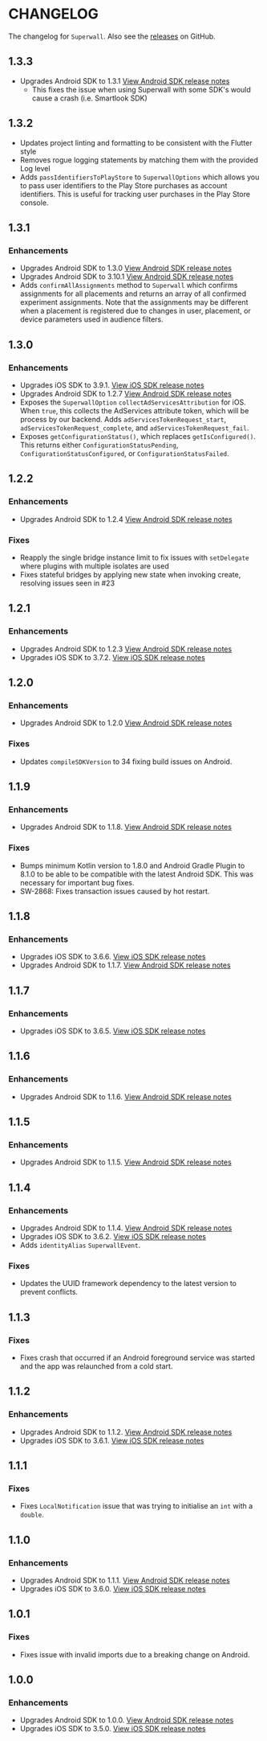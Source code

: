# CHANGELOG

The changelog for `Superwall`. Also see the [releases](https://github.com/superwall/Superwall-Flutter/releases) on GitHub.

## 1.3.3
- Upgrades Android SDK to 1.3.1 [View Android SDK release notes](https://github.com/superwall-me/Superwall-Android/releases/tag/1.3.1)
  - This fixes the issue when using Superwall with some SDK's would cause a crash (i.e. Smartlook SDK)


## 1.3.2

- Updates project linting and formatting to be consistent with the Flutter style
- Removes rogue logging statements by matching them with the provided Log level
- Adds `passIdentifiersToPlayStore` to `SuperwallOptions` which allows you to pass user identifiers to the Play Store purchases as account identifiers. This is useful for tracking user purchases in the Play Store console.

## 1.3.1

### Enhancements
- Upgrades Android SDK to 1.3.0 [View Android SDK release notes](https://github.com/superwall-me/Superwall-Android/releases/tag/1.3.0)
- Upgrades Android SDK to 3.10.1 [View Android SDK release notes](https://github.com/superwall-me/Superwall-iOS/releases/tag/3.10.1)
- Adds `confirmAllAssignments` method to `Superwall` which confirms assignments for all placements and returns an array of all confirmed experiment assignments. Note that the assignments may be different when a placement is registered due to changes in user, placement, or device parameters used in audience filters.

## 1.3.0

### Enhancements

- Upgrades iOS SDK to 3.9.1. [View iOS SDK release notes](https://github.com/superwall-me/Superwall-iOS/releases/tag/3.9.1)
- Upgrades Android SDK to 1.2.7 [View Android SDK release notes](https://github.com/superwall-me/Superwall-Android/releases/tag/1.2.7)
- Exposes the `SuperwallOption` `collectAdServicesAttribution` for iOS. When `true`, this collects the AdServices attribute token, which will be process by our backend. Adds `adServicesTokenRequest_start`, `adServicesTokenRequest_complete`, and `adServicesTokenRequest_fail`.
- Exposes `getConfigurationStatus()`, which replaces `getIsConfigured()`. This returns either `ConfigurationStatusPending`, `ConfigurationStatusConfigured`, or `ConfigurationStatusFailed`.

## 1.2.2

### Enhancements

- Upgrades Android SDK to 1.2.4 [View Android SDK release notes](https://github.com/superwall-me/Superwall-Android/releases/tag/1.2.4)

### Fixes

- Reapply the single bridge instance limit to fix issues with `setDelegate` where plugins with multiple isolates are used
- Fixes stateful bridges by applying new state when invoking create, resolving issues seen in #23

## 1.2.1

### Enhancements

- Upgrades Android SDK to 1.2.3 [View Android SDK release notes](https://github.com/superwall-me/Superwall-Android/releases/tag/1.2.3)
- Upgrades iOS SDK to 3.7.2. [View iOS SDK release notes](https://github.com/superwall-me/Superwall-iOS/releases/tag/3.7.2)

## 1.2.0

### Enhancements

- Upgrades Android SDK to 1.2.0 [View Android SDK release notes](https://github.com/superwall-me/Superwall-Android/releases/tag/1.2.0)

### Fixes

- Updates `compileSDKVersion` to 34 fixing build issues on Android.

## 1.1.9

### Enhancements

- Upgrades Android SDK to 1.1.8. [View Android SDK release notes](https://github.com/superwall-me/Superwall-Android/releases/tag/1.1.8)

### Fixes

- Bumps minimum Kotlin version to 1.8.0 and Android Gradle Plugin to 8.1.0 to be able to be
  compatible with the latest Android SDK. This was necessary for important bug fixes.
- SW-2868: Fixes transaction issues caused by hot restart.

## 1.1.8

### Enhancements

- Upgrades iOS SDK to 3.6.6. [View iOS SDK release notes](https://github.com/superwall-me/Superwall-iOS/releases/tag/3.6.6)
- Upgrades Android SDK to 1.1.7. [View Android SDK release notes](https://github.com/superwall-me/Superwall-Android/releases/tag/1.1.7)

## 1.1.7

### Enhancements

- Upgrades iOS SDK to 3.6.5. [View iOS SDK release notes](https://github.com/superwall-me/Superwall-iOS/releases/tag/3.6.5)

## 1.1.6

### Enhancements

- Upgrades Android SDK to 1.1.6. [View Android SDK release notes](https://github.com/superwall-me/Superwall-Android/releases/tag/1.1.6)

## 1.1.5

### Enhancements

- Upgrades Android SDK to 1.1.5. [View Android SDK release notes](https://github.com/superwall-me/Superwall-Android/releases/tag/1.1.5)

## 1.1.4

### Enhancements

- Upgrades Android SDK to 1.1.4. [View Android SDK release notes](https://github.com/superwall-me/Superwall-Android/releases/tag/1.1.4)
- Upgrades iOS SDK to 3.6.2. [View iOS SDK release notes](https://github.com/superwall-me/Superwall-iOS/releases/tag/3.6.2)
- Adds `identityAlias` `SuperwallEvent`.

### Fixes

- Updates the UUID framework dependency to the latest version to prevent conflicts.

## 1.1.3

### Fixes

- Fixes crash that occurred if an Android foreground service was started and the app was relaunched from a cold start.

## 1.1.2

### Enhancements

- Upgrades Android SDK to 1.1.2. [View Android SDK release notes](https://github.com/superwall-me/Superwall-Android/releases/tag/1.1.2)
- Upgrades iOS SDK to 3.6.1. [View iOS SDK release notes](https://github.com/superwall-me/Superwall-iOS/releases/tag/3.6.1)

## 1.1.1

### Fixes

- Fixes `LocalNotification` issue that was trying to initialise an `int` with a `double`.

## 1.1.0

### Enhancements

- Upgrades Android SDK to 1.1.1. [View Android SDK release notes](https://github.com/superwall-me/Superwall-Android/releases/tag/1.1.1)
- Upgrades iOS SDK to 3.6.0. [View iOS SDK release notes](https://github.com/superwall-me/Superwall-iOS/releases/tag/3.6.0)

## 1.0.1

### Fixes

- Fixes issue with invalid imports due to a breaking change on Android.

## 1.0.0

### Enhancements

- Upgrades Android SDK to 1.0.0. [View Android SDK release notes](https://github.com/superwall-me/Superwall-Android/releases/tag/1.0.0)
- Upgrades iOS SDK to 3.5.0. [View iOS SDK release notes](https://github.com/superwall-me/Superwall-iOS/releases/tag/3.5.0)
